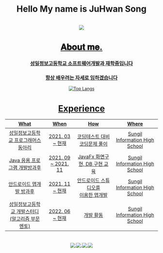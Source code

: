 <div align = "center">
  <h1> Hello My name is JuHwan Song </h1> <br>
  <a href = "https://www.acmicpc.net/user/yukit">
    <img src = "http://mazassumnida.wtf/api/v2/generate_badge?boj=yukit"
  </a>

    
    
# 𝐀𝐛𝐨𝐮𝐭 𝐦𝐞.
  <h3> 성일정보고등학교 소프트웨어개발과 재학중입니다 </h3>
  <h3> 항상 배우려는 자세로 임하겠습니다 </h3>

 
  ![Top Langs](https://github-readme-stats.vercel.app/api/top-langs/?username=Yu-Kit42&layout=compact&theme=dracula)
<h4>
<h1> Experience </h1>

| What | When | How | Where |
|:--------:|:--------:|:--------:|:--------:|
| 성일정보고등학교 프로그래머스 동아리 | 2021. 03 ~ 현재 | 코딩테스트 대비 코딩문제 풀이  | Sungil Information High School |
| Java 응용 프로그램 개발방과후 | 2021. 09 ~ 2021. 11 | JavaFx 화면구현, DB 구현 교육 | Sungil Information High School |
| 안드로이드 앱개발 방과후 | 2021. 11 ~ 현재 | 안드로이드 스튜디오를 <br> 이용한 앱개발 | Sungil Information High School |
| 성일정보고등학교 개발스터디<br>(알고리즘 부문 멘토) | 2022. 06 ~ 현재 | 개발 활동 | Sungil Information High School |
  
<h4>
<br>

 
<a href="https://github.com/Yu-Kit42/JavaFx_membership">
     <img align="center" src="https://github-readme-stats.vercel.app/api/pin/?username=Yu-Kit42&repo=JavaFx_membership&title_color=fff&icon_color=f9f9f9&text_color=9f9f9f&bg_color=151515"/>
</a>
<a href="https://github.com/Yu-Kit42/JavaFX_KimBabKiosk">
     <img align="center" src="https://github-readme-stats.vercel.app/api/pin/?username=Yu-Kit42&repo=JavaFX_KimBabKiosk&title_color=fff&icon_color=f9f9f9&text_color=9f9f9f&bg_color=151515"/>
</a>
<a href="https://github.com/Yu-Kit42/
Android_RandomDice.kt">
     <img align="center" src="https://github-readme-stats.vercel.app/api/pin/?username=Yu-Kit42&repo=
Android_RandomDice.kt&title_color=fff&icon_color=f9f9f9&text_color=9f9f9f&bg_color=151515"/>
</a>
<a href="https://github.com/Yu-Kit42/Java_BaekJoon">
     <img align="center" src="https://github-readme-stats.vercel.app/api/pin/?username=Yu-Kit42&repo=Java_BaekJoon&title_color=fff&icon_color=f9f9f9&text_color=9f9f9f&bg_color=151515"/>
</a>
</h4>
  
</div>

